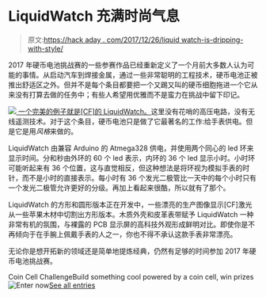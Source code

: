 # LiquidWatch 充满时尚气息

> 原文:[https://hack aday . com/2017/12/26/liquid watch-is-dripping-with-style/](https://hackaday.com/2017/12/26/liquidwatch-is-dripping-with-style/)

2017 年硬币电池挑战赛的一些参赛作品已经重新定义了一个月前大多数人认为可能的事情。从启动汽车到焊接金属，通过一些非常聪明的工程技术，硬币电池正被推出舒适区之外。但并不是每个条目都要把一个又踢又叫的硬币细胞拖进一个它从来没有打算去做的任务中；有些人希望用优雅而不是蛮力在挑战中留下印记。

[![](../Images/a543d565644d776212ab98132c26d480.png) ](https://hackaday.com/wp-content/uploads/2017/12/lw_detail.jpg) [一个完美的例子就是[CF]的 LiquidWatch。](https://hackaday.io/project/21080-liquidwatch)这里没有花哨的高压电路，没有无线遥测技术。对于这个条目，硬币电池只是做了它最著名的工作:给手表供电。但是它是用*风格*来做的。

LiquidWatch 由兼容 Arduino 的 Atmega328 供电，并使用两个同心的 led 环来显示时间。分和秒由外环的 60 个 led 表示，内环的 36 个 led 显示小时。小时环可能听起来有 36 个位置，这与直觉相反，但这种想法是将环视为模拟手表的时针，而不是小时的直接表示。每小时有 36 个发光二极管比一天中的每个小时只有一个发光二极管允许更好的分级。再加上看起来很酷，所以就有了那个。

LiquidWatch 的方形和圆形版本正在开发中，一些漂亮的生产图像显示[CF]激光从一些苹果木材中切割出方形版本。木质外壳和皮革表带赋予 LiquidWatch 一种非常有机的氛围，与裸露的 PCB 显示屏的高科技外观形成鲜明对比。即使你是不再倾向于在手腕上佩戴手表的人之一，你也不得不承认这款手表非常漂亮。

无论你是想开拓新的领域还是简单地提炼经典，仍然有足够的时间参加 2017 年硬币电池挑战赛。

Coin Cell ChallengeBuild something cool powered
by a coin cell, win prizes![Enter now](https://hackaday.io/contest/28283-coin-cell-challenge)[See all entries](https://hackaday.io/submissions/coin-cell-challenge/list)